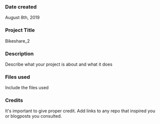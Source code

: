 ### Date created
August 8th, 2019
### Project Title
Bikeshare_2
### Description
Describe what your project is about and what it does

### Files used
Include the files used

### Credits
It's important to give proper credit. Add links to any repo that inspired you or blogposts you consulted.

